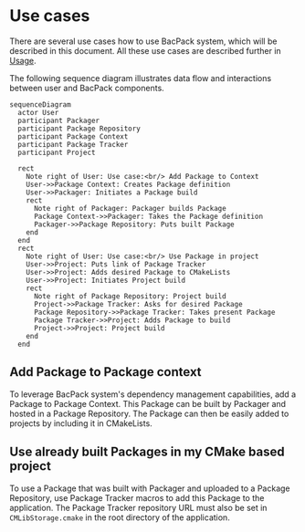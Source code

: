 # Use cases

There are several use cases how to use BacPack system, which will be described in this document.
All these use cases are described further in [Usage](./example_usage.md).

The following sequence diagram illustrates data flow and interactions between user and BacPack
components.

```mermaid
sequenceDiagram
  actor User
  participant Packager
  participant Package Repository
  participant Package Context
  participant Package Tracker
  participant Project

  rect
    Note right of User: Use case:<br/> Add Package to Context
    User->>Package Context: Creates Package definition
    User->>Packager: Initiates a Package build
    rect
      Note right of Packager: Packager builds Package
      Package Context->>Packager: Takes the Package definition
      Packager->>Package Repository: Puts built Package
    end
  end
  rect
    Note right of User: Use case:<br/> Use Package in project
    User->>Project: Puts link of Package Tracker
    User->>Project: Adds desired Package to CMakeLists
    User->>Project: Initiates Project build
    rect
      Note right of Package Repository: Project build
      Project->>Package Tracker: Asks for desired Package
      Package Repository->>Package Tracker: Takes present Package
      Package Tracker->>Project: Adds Package to build
      Project->>Project: Project build
    end
  end
```

## Add Package to Package context

To leverage BacPack system's dependency management capabilities, add a Package to Package Context.
This Package can be built by Packager and hosted in a Package Repository. The Package can then be
easily added to projects by including it in CMakeLists.

## Use already built Packages in my CMake based project

To use a Package that was built with Packager and uploaded to a Package Repository, use Package
Tracker macros to add this Package to the application. The Package Tracker repository URL must also
be set in `CMLibStorage.cmake` in the root directory of the application.
